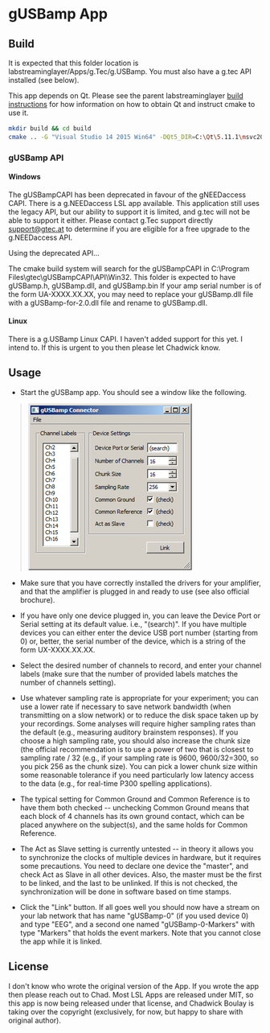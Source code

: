 # gUSBamp App

## Build

It is expected that this folder location is labstreaminglayer/Apps/g.Tec/g.USBamp.
You must also have a g.tec API installed (see below).

This app depends on Qt. Please see the parent labstreaminglayer [build instructions](https://github.com/labstreaminglayer/labstreaminglayer/blob/master/doc/BUILD.md)
for how information on how to obtain Qt and instruct cmake to use it.

```bash
mkdir build && cd build
cmake .. -G "Visual Studio 14 2015 Win64" -DQt5_DIR=C:\Qt\5.11.1\msvc2015_64\lib\cmake\Qt5 -DBOOST_ROOT=C:\local\boost_1_65_0
```

### gUSBamp API

#### Windows 

The gUSBampCAPI has been deprecated in favour of the gNEEDaccess CAPI. There is a g.NEEDaccess LSL app available.
This application still uses the legacy API, but our ability to support it is limited, and g.tec will not be able to support it either.
Please contact g.Tec support directly support@gtec.at to determine if you are eligible for a free upgrade to the g.NEEDaccess API.

Using the deprecated API...

The cmake build system will search for the gUSBampCAPI in C:\Program Files\gtec\gUSBampCAPI\API\Win32.
This folder is expected to have gUSBamp.h, gUSBamp.dll, and gUSBamp.bin
If your amp serial number is of the form UA-XXXX.XX.XX, you may need to replace your gUSBamp.dll file with a gUSBamp-for-2.0.dll file and rename to gUSBamp.dll.

#### Linux

There is a g.USBamp Linux CAPI. I haven't added support for this yet. I intend to. If this is urgent to you then please let Chadwick know.

## Usage
  * Start the gUSBamp app. You should see a window like the following.
> ![gUSBamp.png](gUSBamp.png)

  * Make sure that you have correctly installed the drivers for your amplifier, and that the amplifier is plugged in and ready to use (see also official brochure).

  * If you have only one device plugged in, you can leave the Device Port or Serial setting at its default value. i.e., "(search)". If you have multiple devices you can either enter the device USB port number (starting from 0) or, better, the serial number of the device, which is a string of the form UX-XXXX.XX.XX.

  * Select the desired number of channels to record, and enter your channel labels (make sure that the number of provided labels matches the number of channels setting).

  * Use whatever sampling rate is appropriate for your experiment; you can use a lower rate if necessary to save network bandwidth (when transmitting on a slow network) or to reduce the disk space taken up by your recordings. Some analyses will require higher sampling rates than the default (e.g., measuring auditory brainstem responses). If you choose a high sampling rate, you should also increase the chunk size (the official recommendation is to use a power of two that is closest to sampling rate / 32 (e.g., if your sampling rate is 9600, 9600/32=300, so you pick 256 as the chunk size). You can pick a lower chunk size within some reasonable tolerance if you need particularly low latency access to the data (e.g., for real-time P300 spelling applications).

  * The typical setting for Common Ground and Common Reference is to have them both checked -- unchecking Common Ground means that each block of 4 channels has its own ground contact, which can be placed anywhere on the subject(s), and the same holds for Common Reference.

  * The Act as Slave setting is currently untested -- in theory it allows you to synchronize the clocks of multiple devices in hardware, but it requires some precautions. You need to declare one device the "master", and check Act as Slave in all other devices. Also, the master must be the first to be linked, and the last to be unlinked. If this is not checked, the synchronization will be done in software based on time stamps.

  * Click the "Link" button. If all goes well you should now have a stream on your lab network that has name "gUSBamp-0" (if you used device 0) and type "EEG", and a second one named "gUSBamp-0-Markers" with type "Markers" that holds the event markers. Note that you cannot close the app while it is linked.

## License

I don't know who wrote the original version of the App. If you wrote the app then please reach out to Chad.
Most LSL Apps are released under MIT, so this app is now being released under that license,
and Chadwick Boulay is taking over the copyright (exclusively, for now, but happy to share with original author).
